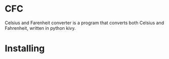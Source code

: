 # CFC
Celsius and Farenheit converter is a program that converts both Celsius and Fahrenheit, written in python kivy.


# Installing
